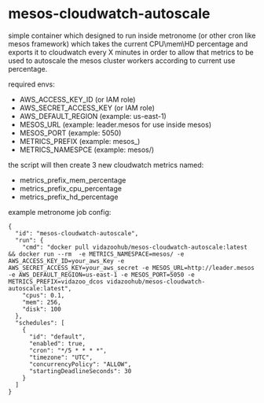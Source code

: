 # mesos-cloudwatch-autoscale

simple container which designed to run inside metronome (or other cron like mesos framework) which takes the current CPU\mem\HD percentage and exports it to cloudwatch every X minutes in order to allow that metrics to be used to autoscale the mesos cluster workers according to current use percentage.

required envs:
* AWS_ACCESS_KEY_ID (or IAM role)
* AWS_SECRET_ACCESS_KEY (or IAM role)
* AWS_DEFAULT_REGION (example: us-east-1)
* MESOS_URL (example: leader.mesos for use inside mesos)
* MESOS_PORT (example: 5050)
* METRICS_PREFIX (example: mesos_)
* METRICS_NAMESPCE (example: mesos/)

the script will then create 3 new cloudwatch metrics named:
* metrics_prefix_mem_percentage
* metrics_prefix_cpu_percentage
* metrics_prefix_hd_percentage

example metronome job config:
``````
{
  "id": "mesos-cloudwatch-autoscale",
  "run": {
    "cmd": "docker pull vidazoohub/mesos-cloudwatch-autoscale:latest && docker run --rm  -e METRICS_NAMESPACE=mesos/ -e AWS_ACCESS_KEY_ID=your_aws_Key -e AWS_SECRET_ACCESS_KEY=your_aws_secret -e MESOS_URL=http://leader.mesos -e AWS_DEFAULT_REGION=us-east-1 -e MESOS_PORT=5050 -e METRICS_PREFIX=vidazoo_dcos vidazoohub/mesos-cloudwatch-autoscale:latest",
    "cpus": 0.1,
    "mem": 256,
    "disk": 100
  },
  "schedules": [
    {
      "id": "default",
      "enabled": true,
      "cron": "*/5 * * * *",
      "timezone": "UTC",
      "concurrencyPolicy": "ALLOW",
      "startingDeadlineSeconds": 30
    }
  ]
}
````````